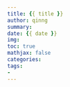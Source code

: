 ```yaml
---
title: {{ title }}
author: qinng
summary: 
date: {{ date }}
img: 
toc: true
mathjax: false
categories: 
tags:
- 
---
```

